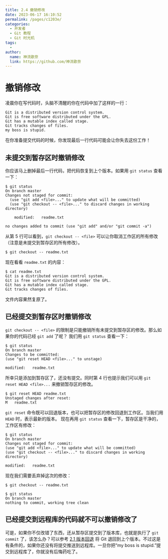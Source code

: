 ```yaml
---
title: 2.4 撤销修改
date: 2023-06-17 16:10:52
permalink: /pages/c1203e/
categories:
  - 开发者
  - Git 教程
  - Git 时光机
tags:
  - 
author: 
  name: 神流歌奈
  link: https://github.com/神流歌奈
---
```

# 撤销修改

凌晨你在写代码时，头脑不清醒的你在代码中加了这样的一行：
```
Git is a distributed version control system.
Git is free software distributed under the GPL.
Git has a mutable index called stage.
Git tracks changes of files.
my boss is stupid.
```
在你准备提交代码的时候，你发现最后一行代码可能会让你失去这份工作！

## 未提交到暂存区时撤销修改

你应该马上删掉最后一行代码，把代码恢复到上个版本。如果用 `git status` 查看一下：
```shell
$ git status
On branch master
Changes not staged for commit:
  (use "git add <file>..." to update what will be committed)
  (use "git checkout -- <file>..." to discard changes in working directory)

	modified:   readme.txt

no changes added to commit (use "git add" and/or "git commit -a")
```
从第 5 行可以看到，`git checkout -- <file>` 可以让你取消工作区的所有修改（注意是未提交到暂存区的所有修改）。
```shell
$ git checkout -- readme.txt
```
现在看看 `readme.txt` 的内容：
```
$ cat readme.txt
Git is a distributed version control system.
Git is free software distributed under the GPL.
Git has a mutable index called stage.
Git tracks changes of files.
```
文件内容果然复原了。

## 已经提交到暂存区时撤销修改

`git checkout -- <file>` 的限制是只能撤销所有未提交到暂存区的修改。那么如果你的代码已经 `git add` 了呢？
我们用 `git status` 查看一下：
```shell
$ git status
On branch master
Changes to be committed:
(use "git reset HEAD <file>..." to unstage)

modified:   readme.txt
```
所幸只是添加到暂存区了，还没有提交。同时第 4 行也提示我们可以用 `git reset HEAD <file>...` 来撤销暂存区的修改。
```shell
$ git reset HEAD readme.txt
Unstaged changes after reset:
M	readme.txt
```
`git reset` 命令既可以回退版本，也可以把暂存区的修改回退到工作区。当我们用 `HEAD` 时，表示最新的版本。
现在再用 `git status` 查看一下，暂存区是干净的，工作区有修改：
```shell
$ git status
On branch master
Changes not staged for commit:
(use "git add <file>..." to update what will be committed)
(use "git checkout -- <file>..." to discard changes in working directory)

modified:   readme.txt
```
现在我们需要丢弃掉这次的修改：
```shell
$ git checkout -- readme.txt

$ git status
On branch master
nothing to commit, working tree clean
```
## 已经提交到远程库的代码就不可以撤销修改了

可是，如果你不仅改错了东西，还从暂存区提交到了版本库，也就是执行了 `git commit` 了，该怎么办？可以参考 [2.1 版本回退](https://www.yuque.com/kana/fvwupr/mn3feitsw99o79bw) 将 Git 退回到上个版本。不过这是有条件的，如果你还没有将提交推送到远程库。一旦你把“my boss is stupid.”提交到远程库了，你就没有后悔药吃了。
